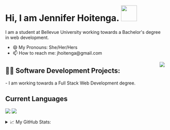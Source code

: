 <h1>Hi, I am Jennifer Hoitenga. <img src="https://media.giphy.com/media/3owyplYLWlGFQk9mF2/giphy.gif" width="50"></h1>
<p>I am a student at Bellevue University working towards a Bachelor's degree in web development.</p>
<ul><li>😄 My Pronouns: She/Her/Hers</li>
  <li>📫 How to reach me: jhoitenga@gmail.com</li></ul></p>

<img align="right" src="https://media.giphy.com/media/ZVik7pBtu9dNS/giphy.gif">

<h2>👨‍💻 Software Development Projects:</h2>
- I am working towards a Full Stack Web Development degree.

<h2>Current Languages</h2>
<p><img src="https://img.shields.io/badge/HTML5-E34F26?style=for-the-badge&logo=html5&logoColor=white" />
<img src="https://img.shields.io/badge/CSS3-1572B6?style=for-the-badge&logo=css3&logoColor=white" /></p>

<details>
  
<summary>
  📈 My GitHub Stats:
</summary>

<img src="https://github-readme-stats.vercel.app/api?username=jhoitenga&show_icons=true&theme=material-palenight" alt="jhoitenga" />
<br/>
<br/>

<a href="https://visitorbadge.io/status?path=https%3A%2F%2Fgithub.com%2Fjhoitenga"><img src="https://api.visitorbadge.io/api/visitors?path=https%3A%2F%2Fgithub.com%2Fjhoitenga&countColor=%23697689&style=plastic" /></a>


</details>
